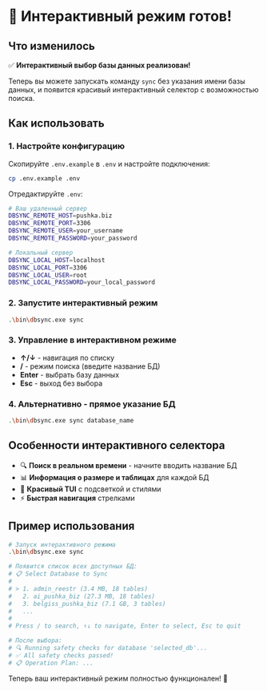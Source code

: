 # 🎉 Интерактивный режим готов!

## Что изменилось

✅ **Интерактивный выбор базы данных реализован!**

Теперь вы можете запускать команду `sync` без указания имени базы данных, и появится красивый интерактивный селектор с возможностью поиска.

## Как использовать

### 1. Настройте конфигурацию

Скопируйте `.env.example` в `.env` и настройте подключения:

```bash
cp .env.example .env
```

Отредактируйте `.env`:
```bash
# Ваш удаленный сервер
DBSYNC_REMOTE_HOST=pushka.biz
DBSYNC_REMOTE_PORT=3306
DBSYNC_REMOTE_USER=your_username
DBSYNC_REMOTE_PASSWORD=your_password

# Локальный сервер
DBSYNC_LOCAL_HOST=localhost
DBSYNC_LOCAL_PORT=3306
DBSYNC_LOCAL_USER=root
DBSYNC_LOCAL_PASSWORD=your_local_password
```

### 2. Запустите интерактивный режим

```bash
.\bin\dbsync.exe sync
```

### 3. Управление в интерактивном режиме

- **↑/↓** - навигация по списку
- **/** - режим поиска (введите название БД)
- **Enter** - выбрать базу данных
- **Esc** - выход без выбора

### 4. Альтернативно - прямое указание БД

```bash
.\bin\dbsync.exe sync database_name
```

## Особенности интерактивного селектора

- 🔍 **Поиск в реальном времени** - начните вводить название БД
- 📊 **Информация о размере и таблицах** для каждой БД
- 🎨 **Красивый TUI** с подсветкой и стилями
- ⚡ **Быстрая навигация** стрелками

## Пример использования

```bash
# Запуск интерактивного режима
.\bin\dbsync.exe sync

# Появится список всех доступных БД:
# 📋 Select Database to Sync
# 
# > 1. admin_reestr (3.4 MB, 18 tables)
#   2. ai_pushka_biz (27.3 MB, 18 tables) 
#   3. belgiss_pushka_biz (7.1 GB, 3 tables)
#   ...
#
# Press / to search, ↑↓ to navigate, Enter to select, Esc to quit

# После выбора:
# 🔍 Running safety checks for database 'selected_db'...
# ✅ All safety checks passed!
# 📋 Operation Plan: ...
```

Теперь ваш интерактивный режим полностью функционален! 🚀
